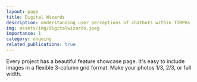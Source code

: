 ```yaml
---
layout: page
title: Digital Wizards
description: understanding user perceptions of chatbots within TTRPGs
img: assets/img/digitalwizards.jpeg
importance: 1
category: ongoing
related_publications: true
---
```


Every project has a beautiful feature showcase page.
It's easy to include images in a flexible 3-column grid format.
Make your photos 1/3, 2/3, or full width.
